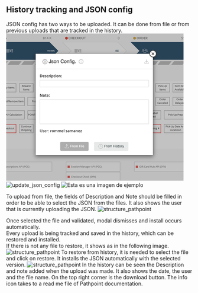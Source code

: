## History tracking and JSON config 

JSON config has two ways to be uploaded. It can be done from file or from previous uploads that are tracked in the history. 
<img src="images/json_config1.png">
![update_json_config](json_config1.png)
![Esta es una imagen de ejemplo](https://ejemplo.com/imagen.jpg)
 
To upload from file, the fields of Description and Note should be filled in order to be able to select the JSON from the files. It also shows the user that is currently uploading the JSON.
![structure_pathpoint](json_confug2.png)
 
Once selected the file and validated, modal dismisses and install occurs automatically. <br>
Every upload is being tracked and saved in the history, which can be restored and installed. <br> 
If there is not any file to restore, it shows as in the following image. <br>
![structure_pathpoint](json_confug3.png) 
To restore from history, it is needed to select the file and click on restore. It installs the JSON automatically with the selected version. 
![structure_pathpoint](json_confug4.png) 
In the history can be seen the Description and note added when the upload was made. It also shows the date, the user and the file name. On the top right corner is the download button. 
The info icon takes to a read me file of Pathpoint documentation. 
 
